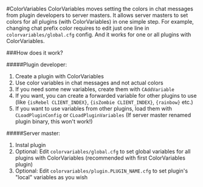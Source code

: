 #ColorVariables
ColorVariables moves setting the colors in chat messages from plugin developers to server masters. It allows server masters to set colors for all plugins (with ColorVariables) in one simple step.
For example, changing chat prefix color requires to edit just one line in `colorvariables/global.cfg` config. And it works for one or all plugins with ColorVariables.

###How does it work?

#####Plugin developer:
1. Create a plugin with ColorVariables
2. Use color variables in chat messages and not actual colors
3. If you need some new variables, create them with `CAddVariable`
4. If you want, you can create a forwarded variable for other plugins to use (like `{isRebel CLIENT_INDEX}`, `{isZombie CLIENT_INDEX}`, `{rainbow}` etc.)
5. If you want to use variables from other plugins, load them with `CLoadPluginConfig` or `CLoadPluginVariables` (If server master renamed plugin binary, this won't work!)


#####Server master:
1. Instal plugin
2. Optional: Edit `colorvariables/global.cfg` to set global variables for all plugins with ColorVariables (recommended with first ColorVariables plugin)
3. Optional: Edit `colorvariables/plugin.PLUGIN_NAME.cfg` to set plugin's "local" variables as you wish
